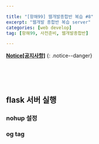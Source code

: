 ```yaml
---

title: "[항해99] 웹개발종합반 복습 #8" 
excerpt: "웹개발 종합반 복습 server" 
categories: [web develop]
tag: [항해99, 사전준비, 웹개발종합반] 

---
```


**[Notice[공지사항]](https://lilclown97.github.io/notice/Notice1/)**
{: .notice--danger}

<br><br><br>

## flask 서버 실행

### nohup 설정

### og tag